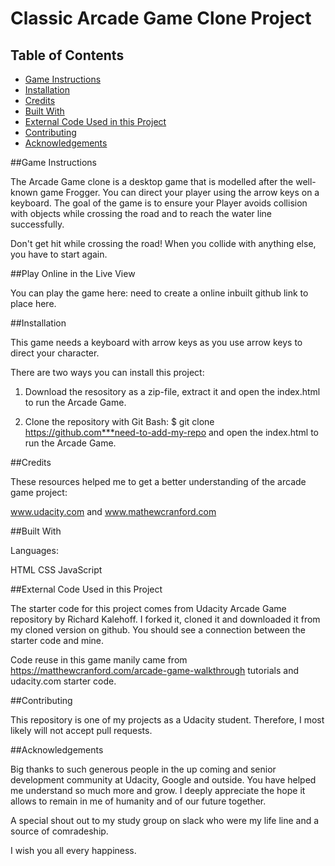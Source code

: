 # Classic Arcade Game Clone Project 

## Table of Contents

- [Game Instructions](#gameinstructions)
- [Installation](#Installation)
- [Credits](#credits)
- [Built With](#builtwith)
- [External Code Used in this Project](#ExternalCodeUsedinthisProject)
- [Contributing](#contributing)
- [Acknowledgements](#Acknowledgements)


##Game Instructions 

The Arcade Game clone is a desktop game that is modelled after the well-known game Frogger. You can direct your player using the arrow keys on a keyboard. The goal of the game is to ensure your Player avoids collision with objects while crossing the road and to reach the water line successfully.

Don't get hit while crossing the road! When you collide with anything else, you have to start again.

##Play Online in the Live View

You can play the game here: need to create a online inbuilt github link to place here.


##Installation

This game needs a keyboard with arrow keys as you use arrow keys to direct your character.

There are two ways you can install this project:
1. Download the resository as a zip-file, extract it and open the index.html to run the Arcade Game.

2. Clone the repository with Git Bash: $ git clone https://github.com***need-to-add-my-repo and open the index.html to run the Arcade Game.

##Credits

These resources helped me to get a better understanding of the arcade game project:

www.udacity.com and www.mathewcranford.com

##Built With

Languages:

HTML
CSS
JavaScript

##External Code Used in this Project

The starter code for this project comes from Udacity Arcade Game repository by Richard Kalehoff. I forked it, cloned it and downloaded it from my cloned version on github. You should see a connection between the starter code and mine.

Code reuse in this game manily came from https://matthewcranford.com/arcade-game-walkthrough tutorials and udacity.com starter code.

##Contributing

This repository is one of my projects as a Udacity student. Therefore, I most likely will not accept pull requests.
 
 ##Acknowledgements

Big thanks to such generous people in the up coming and senior development community at Udacity, Google and outside. You have helped me understand so much more and grow. I deeply appreciate the hope it allows to remain in me of humanity and of our future together.

A special shout out to my study group on slack who were my life line and a source of comradeship. 

I wish you all every happiness.

